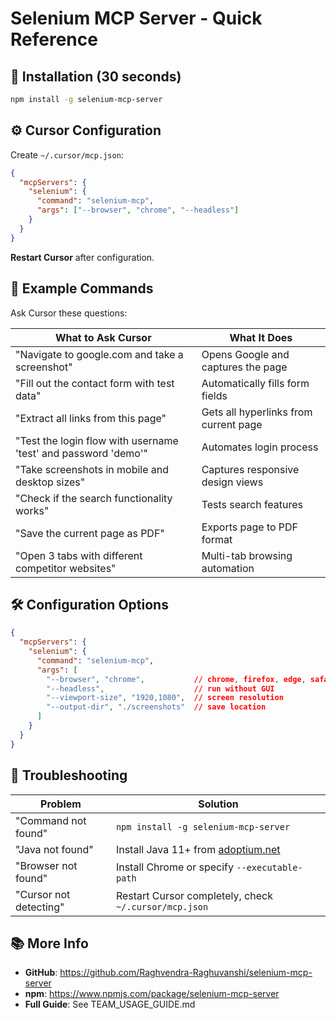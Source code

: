 # Selenium MCP Server - Quick Reference

## 🚀 Installation (30 seconds)

```bash
npm install -g selenium-mcp-server
```

## ⚙️ Cursor Configuration

Create `~/.cursor/mcp.json`:

```json
{
  "mcpServers": {
    "selenium": {
      "command": "selenium-mcp",
      "args": ["--browser", "chrome", "--headless"]
    }
  }
}
```

**Restart Cursor** after configuration.

## 💬 Example Commands

Ask Cursor these questions:

| What to Ask Cursor | What It Does |
|-------------------|--------------|
| "Navigate to google.com and take a screenshot" | Opens Google and captures the page |
| "Fill out the contact form with test data" | Automatically fills form fields |
| "Extract all links from this page" | Gets all hyperlinks from current page |
| "Test the login flow with username 'test' and password 'demo'" | Automates login process |
| "Take screenshots in mobile and desktop sizes" | Captures responsive design views |
| "Check if the search functionality works" | Tests search features |
| "Save the current page as PDF" | Exports page to PDF format |
| "Open 3 tabs with different competitor websites" | Multi-tab browsing automation |

## 🛠️ Configuration Options

```json
{
  "mcpServers": {
    "selenium": {
      "command": "selenium-mcp",
      "args": [
        "--browser", "chrome",           // chrome, firefox, edge, safari
        "--headless",                    // run without GUI
        "--viewport-size", "1920,1080",  // screen resolution
        "--output-dir", "./screenshots"  // save location
      ]
    }
  }
}
```

## 🔧 Troubleshooting

| Problem | Solution |
|---------|----------|
| "Command not found" | `npm install -g selenium-mcp-server` |
| "Java not found" | Install Java 11+ from [adoptium.net](https://adoptium.net/) |
| "Browser not found" | Install Chrome or specify `--executable-path` |
| "Cursor not detecting" | Restart Cursor completely, check `~/.cursor/mcp.json` |

## 📚 More Info

- **GitHub**: https://github.com/Raghvendra-Raghuvanshi/selenium-mcp-server
- **npm**: https://www.npmjs.com/package/selenium-mcp-server
- **Full Guide**: See TEAM_USAGE_GUIDE.md
